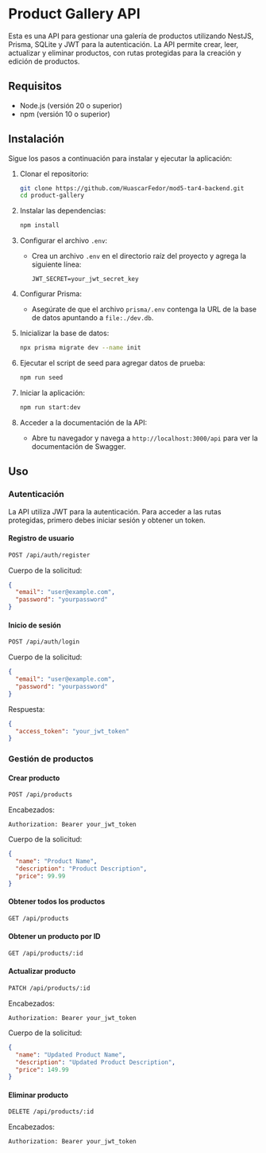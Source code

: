 # Product Gallery API

Esta es una API para gestionar una galería de productos utilizando NestJS, Prisma, SQLite y JWT para la autenticación. La API permite crear, leer, actualizar y eliminar productos, con rutas protegidas para la creación y edición de productos.

## Requisitos

- Node.js (versión 20 o superior)
- npm (versión 10 o superior)

## Instalación

Sigue los pasos a continuación para instalar y ejecutar la aplicación:

1. Clonar el repositorio:

   ```bash
   git clone https://github.com/HuascarFedor/mod5-tar4-backend.git
   cd product-gallery
   ```

2. Instalar las dependencias:

   ```bash
   npm install
   ```

3. Configurar el archivo `.env`:

   - Crea un archivo `.env` en el directorio raíz del proyecto y agrega la siguiente línea:
     ```plaintext
     JWT_SECRET=your_jwt_secret_key
     ```

4. Configurar Prisma:

   - Asegúrate de que el archivo `prisma/.env` contenga la URL de la base de datos apuntando a `file:./dev.db`.

5. Inicializar la base de datos:

   ```bash
   npx prisma migrate dev --name init
   ```

6. Ejecutar el script de seed para agregar datos de prueba:

   ```bash
   npm run seed
   ```

7. Iniciar la aplicación:

   ```bash
   npm run start:dev
   ```

8. Acceder a la documentación de la API:
   - Abre tu navegador y navega a `http://localhost:3000/api` para ver la documentación de Swagger.

## Uso

### Autenticación

La API utiliza JWT para la autenticación. Para acceder a las rutas protegidas, primero debes iniciar sesión y obtener un token.

#### Registro de usuario

```bash
POST /api/auth/register
```

Cuerpo de la solicitud:

```json
{
  "email": "user@example.com",
  "password": "yourpassword"
}
```

#### Inicio de sesión

```bash
POST /api/auth/login
```

Cuerpo de la solicitud:

```json
{
  "email": "user@example.com",
  "password": "yourpassword"
}
```

Respuesta:

```json
{
  "access_token": "your_jwt_token"
}
```

### Gestión de productos

#### Crear producto

```bash
POST /api/products
```

Encabezados:

```plaintext
Authorization: Bearer your_jwt_token
```

Cuerpo de la solicitud:

```json
{
  "name": "Product Name",
  "description": "Product Description",
  "price": 99.99
}
```

#### Obtener todos los productos

```bash
GET /api/products
```

#### Obtener un producto por ID

```bash
GET /api/products/:id
```

#### Actualizar producto

```bash
PATCH /api/products/:id
```

Encabezados:

```plaintext
Authorization: Bearer your_jwt_token
```

Cuerpo de la solicitud:

```json
{
  "name": "Updated Product Name",
  "description": "Updated Product Description",
  "price": 149.99
}
```

#### Eliminar producto

```bash
DELETE /api/products/:id
```

Encabezados:

```plaintext
Authorization: Bearer your_jwt_token
```

